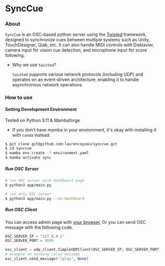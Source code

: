 # SyncCue

### About

`SyncCue` is an OSC-based python server using the [Twisted](https://twisted.org/) framework, designed to synchronize cues between multiple systems such as Unity, TouchDesigner, Qlab, etc. 
It can also handle MIDI controls with Disklavier, camera input for vision cue detection, and microphone input for score following.

-  Why we use `twisted`?
    
    `twisted` supports various network protocols (including UDP) and operates on an event-driven architecture, enabling it to handle asynchronous network operations.

### How to use

#### Setting Development Environment
Tested on Python 3.11 & Mambaforge

- If you don't have mamba in your environment, it's okay with installing it with `conda` instead.

```bash
$ git clone git@github.com:laurenceyoon/synccue.git
$ cd synccue
$ mamba env create -f environment.yaml
$ mamba activate sync
```

##### Run OSC Server

```bash
# run OSC server with dashboard page
$ python3 app/main.py

# run only OSC server
$ python3 app/main.py --no-dashboard
```

##### Run OSC Client

You can access admin page with [your browser](http://localhost:8501),
Or you can send OSC message with the following code.

```python
OSC_SERVER_IP = "127.0.0.1"
OSC_SERVER_PORT = 9999

osc_client = udp_client.SimpleUDPClient(OSC_SERVER_IP, OSC_SERVER_PORT)
# example on sending /play message
osc_client.send_message("/play", None)
```
